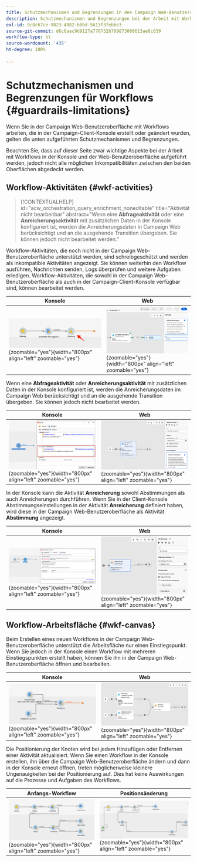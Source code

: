 ```yaml
---
title: Schutzmechanismen und Begrenzungen in den Campaign Web-Benutzeroberflächen-Workflows
description: Schutzmechanismen und Begrenzungen bei der Arbeit mit Workflows auf der Campaign Web-Benutzeroberfläche
exl-id: 9c8c67ce-9823-4082-b0bd-5613f3feb6e3
source-git-commit: d6c6aac9d9127a770732b709873008613ae8c639
workflow-type: ht
source-wordcount: '435'
ht-degree: 100%

---
```


# Schutzmechanismen und Begrenzungen für Workflows {#guardrails-limitations}

Wenn Sie in der Campaign Web-Benutzeroberfläche mit Workflows arbeiten, die in der Campaign-Client-Konsole erstellt oder geändert wurden, gelten die unten aufgeführten Schutzmechanismen und Begrenzungen.

Beachten Sie, dass auf dieser Seite zwar wichtige Aspekte bei der Arbeit mit Workflows in der Konsole und der Web-Benutzeroberfläche aufgeführt werden, jedoch nicht alle möglichen Inkompatibilitäten zwischen den beiden Oberflächen abgedeckt werden.

## Workflow-Aktivitäten {#wkf-activities}

>[!CONTEXTUALHELP]
>id="acw_orchestration_query_enrichment_noneditable"
>title="Aktivität nicht bearbeitbar"
>abstract="Wenn eine **Abfrageaktivität** oder eine **Anreicherungsaktivität** mit zusätzlichen Daten in der Konsole konfiguriert ist, werden die Anreicherungsdaten in Campaign Web berücksichtigt und an die ausgehende Transition übergeben. Sie können jedoch nicht bearbeitet werden."

Workflow-Aktivitäten, die noch nicht in der Campaign Web-Benutzeroberfläche unterstützt werden, sind schreibgeschützt und werden als inkompatible Aktivitäten angezeigt. Sie können weiterhin den Workflow ausführen, Nachrichten senden, Logs überprüfen und weitere Aufgaben erledigen. Workflow-Aktivitäten, die sowohl in der Campaign Web-Benutzeroberfläche als auch in der Campaign-Client-Konsole verfügbar sind, können bearbeitet werden.

| Konsole | Web |
| --- | --- |
| ![Screenshot zu Einschränkungen von Aktivitäten in der Konsole](assets/limitations-activities-console.png){zoomable="yes"}{width="800px" align="left" zoomable="yes"} | ![Screenshot zu Einschränkungen von Aktivitäten in der Web-Benutzeroberfläche](assets/limitations-activities-web.png){zoomable="yes"}{width="800px" align="left" zoomable="yes"} |

Wenn eine **Abfrageaktivität** oder **Anreicherungsaktivität** mit zusätzlichen Daten in der Konsole konfiguriert ist, werden die Anreicherungsdaten im Campaign Web berücksichtigt und an die ausgehende Transition übergeben. Sie können jedoch nicht bearbeitet werden.

| Konsole | Web |
| --- | --- |
| ![Screenshot zu Einschränkungen von Optionen in der Konsole](assets/limitations-options-console.png){zoomable="yes"}{width="800px" align="left" zoomable="yes"} | ![Screenshot zu Einschränkungen von Optionen in der Web-Benutzeroberfläche](assets/limitations-options-web.png){zoomable="yes"}{width="800px" align="left" zoomable="yes"} |

In der Konsole kann die Aktivität **Anreicherung** sowohl Abstimmungen als auch Anreicherungen durchführen. Wenn Sie in der Client-Konsole Abstimmungseinstellungen in der Aktivität **Anreicherung** definiert haben, wird diese in der Campaign Web-Benutzeroberfläche als Aktivität **Abstimmung** angezeigt.

| Konsole | Web |
| --- | --- |
| ![Screenshot der Aktivität „Anreicherung“ in der Konsole](assets/limitations-enrichment-console.png){zoomable="yes"}{width="800px" align="left" zoomable="yes"} | ![Screenshot der Aktivität „Anreicherung“ in der Web-Benutzeroberfläche](assets/limitations-enrichment-web.png){zoomable="yes"}{width="800px" align="left" zoomable="yes"} |

## Workflow-Arbeitsfläche {#wkf-canvas}

Beim Erstellen eines neuen Workflows in der Campaign Web-Benutzeroberfläche unterstützt die Arbeitsfläche nur einen Einstiegspunkt. Wenn Sie jedoch in der Konsole einen Workflow mit mehreren Einstiegspunkten erstellt haben, können Sie ihn in der Campaign Web-Benutzeroberfläche öffnen und bearbeiten.

| Konsole | Web |
| --- | --- |
| ![Screenshot mit mehreren Einstiegspunkten in der Konsole](assets/limitations-multiple-console.png){zoomable="yes"}{width="800px" align="left" zoomable="yes"} | ![Screenshot mit mehreren Einstiegspunkten in der Web-Benutzeroberfläche](assets/limitations-multiple-web.png){zoomable="yes"}{width="800px" align="left" zoomable="yes"} |

Die Positionierung der Knoten wird bei jedem Hinzufügen oder Entfernen einer Aktivität aktualisiert. Wenn Sie einen Workflow in der Konsole erstellen, ihn über die Campaign Web-Benutzeroberfläche ändern und dann in der Konsole erneut öffnen, treten möglicherweise kleinere Ungenauigkeiten bei der Positionierung auf. Dies hat keine Auswirkungen auf die Prozesse und Aufgaben des Workflows.

| Anfangs-Workflow | Positionsänderung |
| --- | --- |
| ![Screenshot zur ersten Workflow-Positionierung](assets/limitations-positioning1.png){zoomable="yes"}{width="800px" align="left" zoomable="yes"} | ![Screenshot mit im Anschluss von Änderungen durchgeführten Positionsänderungen](assets/limitations-positioning2.png){zoomable="yes"}{width="800px" align="left" zoomable="yes"} |